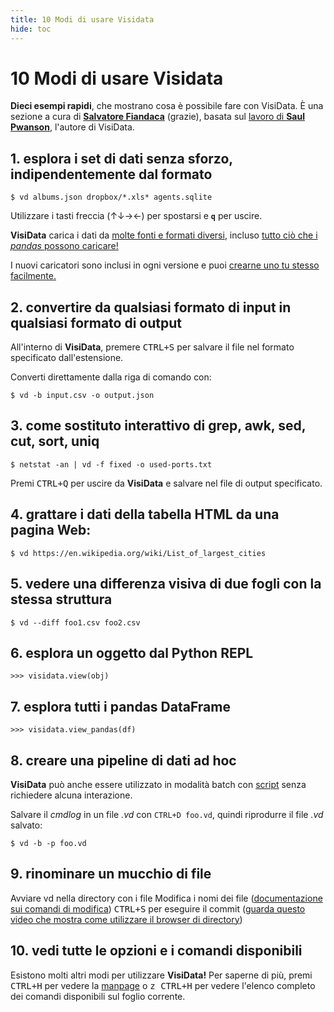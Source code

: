 ```yaml
---
title: 10 Modi di usare Visidata
hide: toc
---
```


# 10 Modi di usare Visidata

**Dieci esempi rapidi**, che mostrano cosa è possibile fare con VisiData. È una sezione a cura di [**Salvatore Fiandaca**](https://twitter.com/totofiandaca) (grazie), basata sul [lavoro di **Saul Pwanson**](https://www.visidata.org/blog/2020/ten/), l'autore di VisiData.


## 1. esplora i set di dati senza sforzo, indipendentemente dal formato

```
$ vd albums.json dropbox/*.xls* agents.sqlite
```

Utilizzare i tasti freccia (↑↓→←) per spostarsi e **`q`** per uscire.

**VisiData** carica i dati da [molte fonti e formati diversi](https://www.visidata.org/formats), incluso [tutto ciò che i _pandas_ possono caricare!](https://pandas.pydata.org/pandas-docs/stable/reference/io.html)

I nuovi caricatori sono inclusi in ogni versione e puoi [crearne uno tu stesso facilmente.](https://www.visidata.org/docs/loaders)


## 2. convertire da qualsiasi formato di input in qualsiasi formato di output

All'interno di **VisiData**, premere <kbd>CTRL+S</kbd> per salvare il file nel formato specificato dall'estensione.

Converti direttamente dalla riga di comando con:

```
$ vd -b input.csv -o output.json
```

## 3. come sostituto interattivo di grep, awk, sed, cut, sort, uniq

```
$ netstat -an | vd -f fixed -o used-ports.txt
```

Premi <kbd>CTRL+Q</kbd> per uscire da **VisiData** e salvare nel file di output specificato.

## 4. grattare i dati della tabella HTML da una pagina Web:

```
$ vd https://en.wikipedia.org/wiki/List_of_largest_cities
```

## 5. vedere una differenza visiva di due fogli con la stessa struttura

```
$ vd --diff foo1.csv foo2.csv
```

## 6. esplora un oggetto dal Python REPL

```
>>> visidata.view(obj)
```

## 7. esplora tutti i pandas DataFrame

```
>>> visidata.view_pandas(df)
```

## 8. creare una pipeline di dati ad hoc

**VisiData** può anche essere utilizzato in modalità batch con [script](https://www.visidata.org/docs/save-restore/) senza richiedere alcuna interazione.

Salvare il _cmdlog_ in un file _.vd_ con `CTRL+D foo.vd`, quindi riprodurre il file _.vd_ salvato:

```
$ vd -b -p foo.vd
```

## 9. rinominare un mucchio di file

Avviare vd nella directory con i file
Modifica i nomi dei file ([documentazione sui comandi di modifica](https://www.visidata.org/docs/edit))
<kbd>CTRL+S</kbd> per eseguire il commit ([guarda questo video che mostra come utilizzare il browser di directory](https://www.youtube.com/watch?v=l2Bpmm0yAGw))

## 10. vedi tutte le opzioni e i comandi disponibili

Esistono molti altri modi per utilizzare **VisiData!** Per saperne di più, premi <kbd>CTRL+H</kbd> per vedere la [manpage](https://www.visidata.org/man) o <kbd>z CTRL+H</kbd> per vedere l'elenco completo dei comandi disponibili sul foglio corrente.


